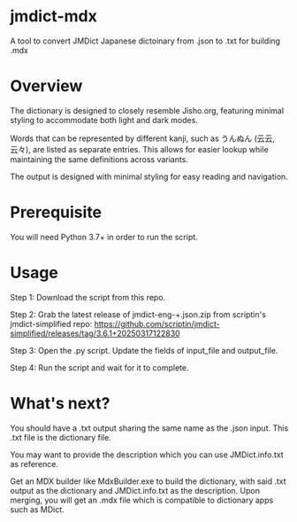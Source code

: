 # jmdict-mdx
A tool to convert JMDict Japanese dictoinary from .json to .txt for building .mdx

# Overview
The dictionary is designed to closely resemble Jisho.org, featuring minimal styling to accommodate both light and dark modes.

Words that can be represented by different kanji, such as うんぬん (云云, 云々), are listed as separate entries. This allows for easier lookup while maintaining the same definitions across variants.

The output is designed with minimal styling for easy reading and navigation.

# Prerequisite
You will need Python 3.7+ in order to run the script.

# Usage
Step 1: Download the script from this repo.

Step 2: Grab the latest release of jmdict-eng-<version>+<time>.json.zip from scriptin's jmdict-simplified repo:
https://github.com/scriptin/jmdict-simplified/releases/tag/3.6.1+20250317122830

Step 3: Open the .py script. Update the fields of input_file and output_file.

Step 4: Run the script and wait for it to complete.

# What's next?
You should have a .txt output sharing the same name as the .json input. This .txt file is the dictionary file.

You may want to provide the description which you can use JMDict.info.txt as reference.

Get an MDX builder like MdxBuilder.exe to build the dictionary, with said .txt output as the dictionary and JMDict.info.txt as the description. Upon merging, you will get an .mdx file which is compatible to dictionary apps such as MDict.
